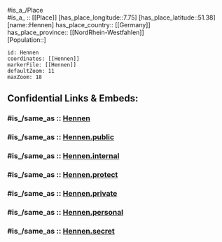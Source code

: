 ﻿---
confidential: public
isDeleted: false
location:
- 51.38
- 7.75
mapmarker: city
mapzoom:
- 7
- 12
SpocWebEntityId: 30890
tags:
- geo/City
type: City
---

#is_a_/Place  
#is_a_ :: [[Place]] 
[has_place_longitude::7.75] 
[has_place_latitude::51.38] 
[name::Hennen] 
has_place_country:: [[Germany]]  
has_place_province:: [[NordRhein-Westfahlen]]  
[Population::] 



```leaflet
id: Hennen
coordinates: [[Hennen]] 
markerFile: [[Hennen]] 
defaultZoom: 11 
maxZoom: 18
```


## Confidential Links & Embeds: 

### #is_/same_as :: [Hennen](/_Standards/Earth/Continent/Europe/Europe~Central/Germany/Germany~West/Nordrhein-Westfalen/counties~NW/Märkischer_Kreis/cities~Märkischer_Kreis/Iserlohn/Hennen.md) 

### #is_/same_as :: [Hennen.public](/_public/Earth/Continent/Europe/Europe~Central/Germany/Germany~West/Nordrhein-Westfalen/counties~NW/Märkischer_Kreis/cities~Märkischer_Kreis/Iserlohn/Hennen.public.md) 

### #is_/same_as :: [Hennen.internal](/_internal/Earth/Continent/Europe/Europe~Central/Germany/Germany~West/Nordrhein-Westfalen/counties~NW/Märkischer_Kreis/cities~Märkischer_Kreis/Iserlohn/Hennen.internal.md) 

### #is_/same_as :: [Hennen.protect](/_protect/Earth/Continent/Europe/Europe~Central/Germany/Germany~West/Nordrhein-Westfalen/counties~NW/Märkischer_Kreis/cities~Märkischer_Kreis/Iserlohn/Hennen.protect.md) 

### #is_/same_as :: [Hennen.private](/_private/Earth/Continent/Europe/Europe~Central/Germany/Germany~West/Nordrhein-Westfalen/counties~NW/Märkischer_Kreis/cities~Märkischer_Kreis/Iserlohn/Hennen.private.md) 

### #is_/same_as :: [Hennen.personal](/_personal/Earth/Continent/Europe/Europe~Central/Germany/Germany~West/Nordrhein-Westfalen/counties~NW/Märkischer_Kreis/cities~Märkischer_Kreis/Iserlohn/Hennen.personal.md) 

### #is_/same_as :: [Hennen.secret](/_secret/Earth/Continent/Europe/Europe~Central/Germany/Germany~West/Nordrhein-Westfalen/counties~NW/Märkischer_Kreis/cities~Märkischer_Kreis/Iserlohn/Hennen.secret.md)


